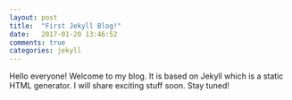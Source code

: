 ```yaml
---
layout: post
title:  "First Jekyll Blog!"
date:   2017-01-20 13:46:52
comments: true
categories: jekyll
---
```

Hello everyone! Welcome to my blog. It is based on Jekyll which is a static HTML generator. I will share exciting stuff soon. Stay tuned!